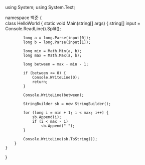 using System;
using System.Text;

namespace 백준
{    
    class HelloWorld {
        static void Main(string[] args) {
            string[] input = Console.ReadLine().Split();

            long a = long.Parse(input[0]);
            long b = long.Parse(input[1]);

            long min = Math.Min(a, b);
            long max = Math.Max(a, b);

            long between = max - min - 1;

            if (between <= 0) {
                Console.WriteLine(0);
                return;
            }

            Console.WriteLine(between);

            StringBuilder sb = new StringBuilder();

            for (long i = min + 1; i < max; i++) {
                sb.Append(i);
                if (i < max - 1)
                    sb.Append(" ");
            }

            Console.WriteLine(sb.ToString());
        }
    }
}
